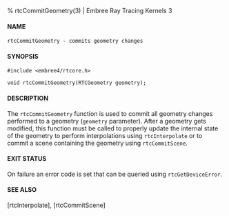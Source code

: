 % rtcCommitGeometry(3) | Embree Ray Tracing Kernels 3

#### NAME

    rtcCommitGeometry - commits geometry changes

#### SYNOPSIS

    #include <embree4/rtcore.h>

    void rtcCommitGeometry(RTCGeometry geometry);

#### DESCRIPTION

The `rtcCommitGeometry` function is used to commit all geometry
changes performed to a geometry (`geometry` parameter). After a
geometry gets modified, this function must be called to properly
update the internal state of the geometry to perform interpolations
using `rtcInterpolate` or to commit a scene containing the geometry
using `rtcCommitScene`.

#### EXIT STATUS

On failure an error code is set that can be queried using
`rtcGetDeviceError`.

#### SEE ALSO

[rtcInterpolate], [rtcCommitScene]
